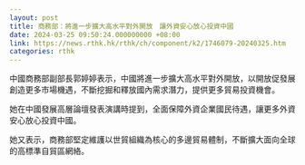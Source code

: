 ```yaml
---
layout: post
title: 商務部：將進一步擴大高水平對外開放　讓外資安心放心投資中國
date: 2024-03-25 09:50:24.000000000 +08:00
link: https://news.rthk.hk/rthk/ch/component/k2/1746079-20240325.htm
categories: rthk
---
```


中國商務部副部長郭婷婷表示，中國將進一步擴大高水平對外開放，以開放促發展創造更多市場機遇，不斷挖掘和釋放國內需求潛力，提供更多貿易投資機會。

她在中國發展高層論壇發表演講時提到，全面保障外資企業國民待遇，讓更多外資安心放心投資中國。

她又表示，商務部堅定維護以世貿組織為核心的多邊貿易體制，不斷擴大面向全球的高標準自貿區網絡。
